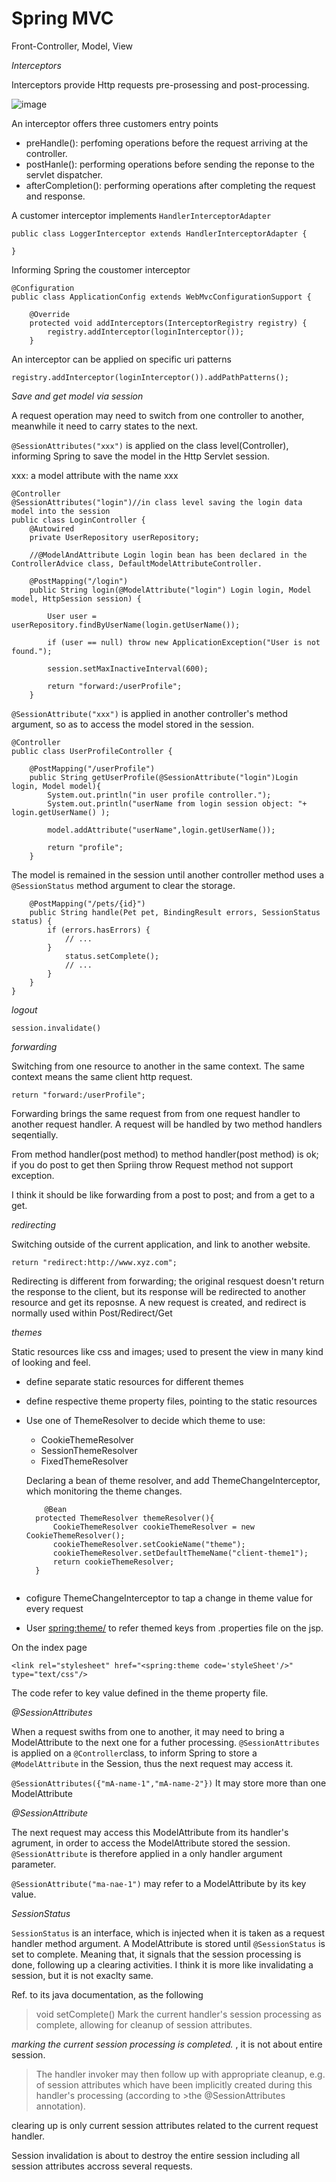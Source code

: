 # Spring MVC
 Front-Controller, Model, View 

*Interceptors*

Interceptors provide Http requests pre-prosessing and post-processing.  

![image](https://user-images.githubusercontent.com/17804600/89495725-294c2880-d7b9-11ea-925f-b9170e25165a.png)


An interceptor offers three customers entry points

* preHandle(): perfoming operations before the request arriving at the controller. 
* postHanle(): performing operations before sending the reponse to the servlet dispatcher. 
* afterCompletion(): performing operations after completing the request and response. 

A customer interceptor implements `HandlerInterceptorAdapter`

```
public class LoggerInterceptor extends HandlerInterceptorAdapter {

}
```

Informing Spring the coustomer interceptor

```
@Configuration
public class ApplicationConfig extends WebMvcConfigurationSupport {

    @Override
    protected void addInterceptors(InterceptorRegistry registry) {
        registry.addInterceptor(loginInterceptor());
    }

```

An interceptor can be applied on specific uri patterns

```
registry.addInterceptor(loginInterceptor()).addPathPatterns();
```

*Save and get model via session*

A request operation may need to switch from one controller to another, meanwhile it need to carry states to the next.

`@SessionAttributes("xxx")` is applied on the class level(Controller), informing Spring to save the model in the Http Servlet session.  

xxx: a model attribute with the name xxx 

````
@Controller
@SessionAttributes("login")//in class level saving the login data model into the session
public class LoginController {
    @Autowired
    private UserRepository userRepository;

    //@ModelAndAttribute Login login bean has been declared in the ControllerAdvice class, DefaultModelAttributeController.

    @PostMapping("/login")
    public String login(@ModelAttribute("login") Login login, Model model, HttpSession session) {

        User user = userRepository.findByUserName(login.getUserName());

        if (user == null) throw new ApplicationException("User is not found.");

        session.setMaxInactiveInterval(600);

        return "forward:/userProfile";
    }

````
`@SessionAttribute("xxx")` is applied in another controller's method argument, so as to access the model stored in the session.

````
@Controller
public class UserProfileController {

    @PostMapping("/userProfile")
    public String getUserProfile(@SessionAttribute("login")Login login, Model model){
        System.out.println("in user profile controller.");
        System.out.println("userName from login session object: "+ login.getUserName() );

        model.addAttribute("userName",login.getUserName());

        return "profile";
    }

````

The model is remained in the session until another controller method uses a `@SessionStatus` method argument to clear the storage. 

````
    @PostMapping("/pets/{id}")
    public String handle(Pet pet, BindingResult errors, SessionStatus status) {
        if (errors.hasErrors) {
            // ...
        }
            status.setComplete(); 
            // ...
        }
    }
}
````

*logout*

`session.invalidate()`

*forwarding* 

Switching from one resource to another in the same context. The same context means the same client http request.  

`return "forward:/userProfile";`

Forwarding brings the same request from from one request handler to another request handler. A request will be handled by two method handlers seqentially. 

From method handler(post method) to method handler(post method) is ok; if you do post to get then Spriing throw Request method not support exception. 

I think it should be like forwarding from a post to post; and from a get to a get. 

*redirecting*

Switching outside of the current application, and link to another website.

`return "redirect:http://www.xyz.com";`

Redirecting is different from forwarding; the original resquest doesn't return the response to the client, but its response will be redirected to another resource
and get its reposnse. A new request is created, and redirect is normally used within Post/Redirect/Get 

*themes*

Static resources like css and images; used to present the view in many kind of looking and feel. 

* define separate static resources for different themes
* define respective theme property files, pointing to the static resources
* Use one of ThemeResolver to decide which theme to use: 
  * CookieThemeResolver
  * SessionThemeResolver
  * FixedThemeResolver
  
  Declaring a bean of theme resolver, and add ThemeChangeInterceptor, which monitoring the theme changes. 
  
  ````
      @Bean
    protected ThemeResolver themeResolver(){
        CookieThemeResolver cookieThemeResolver = new CookieThemeResolver();
        cookieThemeResolver.setCookieName("theme");
        cookieThemeResolver.setDefaultThemeName("client-theme1");
        return cookieThemeResolver;
    }
 
  ````
 
 * cofigure ThemeChangeInterceptor to tap a change in theme value for every request
 * User <spring:theme/> to refer themed keys from .properties file on the jsp. 
 
 On the index page
 
 `<link rel="stylesheet" href="<spring:theme code='styleSheet'/>" type="text/css"/>`
 
 The code refer to key value defined in the theme property file. 
 
 
 
 *@SessionAttributes*
 
 When a request swiths from one to another, it may need to bring a ModelAttribute to the next one for a futher processing.  `@SessionAttributes` is applied on a `@Controller`class, to inform Spring to store a `@ModelAttribute` in the Session, thus the next request may access it. 
 
 `@SessionAttributes({"mA-name-1","mA-name-2"})` It may store more than one ModelAttribute 
 
 *@SessionAttribute*
 
 The next request may access this ModelAttribute from its handler's agrument, in order to access the ModelAttribute stored the session. `@SessionAttribute` is therefore applied in a only handler argument parameter.
 
 `@SessionAttribute("ma-nae-1")` may refer to a ModelAttribute by its key value.
 
 *SessionStatus*
 
 `SessionStatus` is an interface, which is injected when it is taken as a request handler method argument. A ModelAttribute is stored until `@SessionStatus` is set to complete. Meaning that, it signals that the session processing is done, following up a clearing activities. I think it is more like invalidating a session, but it is not exaclty same.
 
 Ref. to its java documentation, as the following 
  
>void setComplete()
>Mark the current handler's session processing as complete, allowing for cleanup of session attributes.

_marking the current session processing is completed._ , it is not about entire session. 

>The handler invoker may then follow up with appropriate cleanup, e.g. of session attributes which have been implicitly created during this handler's processing (according to >the @SessionAttributes annotation).

clearing up is only current session attributes related to the current request handler. 

Session invalidation is about to destroy the entire session including all session attributes accross several requests. 





